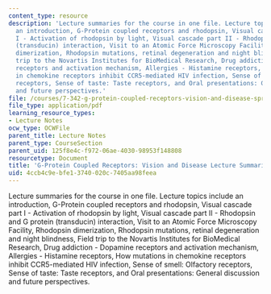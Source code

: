 ```yaml
---
content_type: resource
description: 'Lecture summaries for the course in one file. Lecture topics include
  an introduction, G-Protein coupled receptors and rhodopsin, Visual cascade part
  I - Activation of rhodopsin by light, Visual cascade part II - Rhodopsin and G protein
  (transducin) interaction, Visit to an Atomic Force Microscopy Facility, Rhodopsin
  dimerization, Rhodopsin mutations, retinal degeneration and night blindness, Field
  trip to the Novartis Institutes for BioMedical Research, Drug addiction - Dopamine
  receptors and activation mechanism, Allergies - Histamine receptors, How mutations
  in chemokine receptors inhibit CCR5-mediated HIV infection, Sense of smell: Olfactory
  receptors, Sense of taste: Taste receptors, and Oral presentations: General discussion
  and future perspectives.'
file: /courses/7-342-g-protein-coupled-receptors-vision-and-disease-spring-2007/4ccb4c9ebfe13740020c7405aa98feea_7342_lec_sum.pdf
file_type: application/pdf
learning_resource_types:
- Lecture Notes
ocw_type: OCWFile
parent_title: Lecture Notes
parent_type: CourseSection
parent_uid: 125f8e4c-f972-06ae-4030-98953f148808
resourcetype: Document
title: 'G-Protein Coupled Receptors: Vision and Disease Lecture Summaries'
uid: 4ccb4c9e-bfe1-3740-020c-7405aa98feea
---
```

Lecture summaries for the course in one file. Lecture topics include an introduction, G-Protein coupled receptors and rhodopsin, Visual cascade part I - Activation of rhodopsin by light, Visual cascade part II - Rhodopsin and G protein (transducin) interaction, Visit to an Atomic Force Microscopy Facility, Rhodopsin dimerization, Rhodopsin mutations, retinal degeneration and night blindness, Field trip to the Novartis Institutes for BioMedical Research, Drug addiction - Dopamine receptors and activation mechanism, Allergies - Histamine receptors, How mutations in chemokine receptors inhibit CCR5-mediated HIV infection, Sense of smell: Olfactory receptors, Sense of taste: Taste receptors, and Oral presentations: General discussion and future perspectives.

